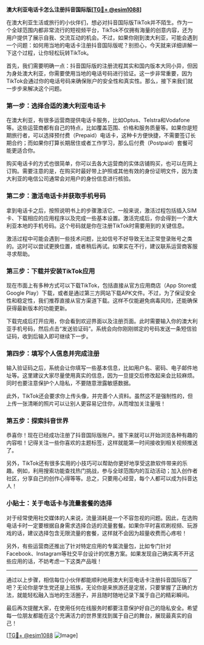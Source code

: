 **澳大利亚电话卡怎么注册抖音国际版[[TG💪+ @esim1088](https://t.me/s/esim1088)]**

在澳大利亚生活或旅行的小伙伴们，想必对抖音国际版TikTok并不陌生。作为一个全球范围内都非常流行的短视频平台，TikTok不仅拥有海量的创意内容，还为用户提供了展示自我、交流互动的机会。不过，如果你刚到澳大利亚，可能会遇到一个问题：如何用当地的电话卡注册抖音国际版呢？别担心，今天就来详细讲解一下这个过程，让你轻松玩转TikTok。

首先，我们需要明确一点：抖音国际版的注册流程其实和国内版本大同小异，但因为身处澳大利亚，你需要使用当地的电话号码进行验证。这一步非常重要，因为TikTok会通过你的电话号码来确保账户的安全性和真实性。那么，接下来我们就一步步来解决这个问题。

### **第一步：选择合适的澳大利亚电话卡**

在澳大利亚，有很多运营商提供电话卡服务，比如Optus、Telstra和Vodafone等。这些运营商都有自己的特点，比如覆盖范围、价格和服务质量等。如果你是短期旅行者，可以选择预付费（Prepaid）电话卡，这种卡方便快捷，不需要签订长期合约；而如果你打算长期居住或者工作学习，那么后付费（Postpaid）套餐可能更适合你。

购买电话卡的方式也很简单，你可以去各大运营商的实体店铺购买，也可以在网上订购。需要注意的是，在购买时最好带上护照或其他有效的身份证明文件，因为澳大利亚的电信公司通常会对用户的身份信息进行核验。

### **第二步：激活电话卡并获取手机号码**

拿到电话卡之后，按照说明书上的步骤激活它。一般来说，激活过程包括插入SIM卡、下载相应的应用程序以及完成一些基本设置。激活完成后，你会得到一个澳大利亚本地的手机号码。这个号码就是你在注册TikTok时需要用到的关键信息。

激活过程中可能会遇到一些技术问题，比如信号不好导致无法正常登录账号之类的。这时可以尝试更换位置，或者稍后再试。如果实在不行，建议联系运营商客服寻求帮助。

### **第三步：下载并安装TikTok应用**

现在市面上有多种方式可以下载TikTok，包括直接从官方应用商店（App Store或Google Play）下载，或者是通过第三方网站下载APK文件。不过，为了保证安全性和稳定性，我们推荐直接从官方渠道下载。这样不仅能避免病毒风险，还能确保获得最新版本的功能更新。

下载完成后打开应用，你会看到欢迎界面以及注册页面。此时需要输入你的澳大利亚手机号码，然后点击“发送验证码”。系统会向你刚刚绑定的号码发送一条短信验证码，收到后输入即可继续下一步。

### **第四步：填写个人信息并完成注册**

输入验证码之后，系统会让你填写一些基本信息，比如用户名、密码、电子邮件地址等。这里建议大家尽量使用真实的信息，因为一旦提交后修改起来会比较麻烦。同时也要注意保护个人隐私，不要随意泄露敏感数据。

此外，TikTok还会要求你上传头像，并完善个人资料。虽然这不是强制性的，但上传一张清晰的照片可以让别人更容易记住你，从而增加关注量哦！

### **第五步：探索抖音世界**

恭喜你！现在已经成功注册了抖音国际版账户。接下来就可以开始浏览各种有趣的内容啦！记得关注一些你喜欢的主题标签，这样就能第一时间接收到相关视频推送了。

另外，TikTok还有很多实用的小技巧可以帮助你更好地享受这款软件带来的乐趣。例如，利用搜索功能查找热门挑战，参与全球范围内的互动活动；加入创作者社区，分享自己的创作心得等等。总之，只要用心经营，每个人都可以成为抖音达人！

### **小贴士：关于电话卡与流量套餐的选择**

对于经常使用社交媒体的人来说，流量消耗是一个不容忽视的问题。因此，在选购电话卡时一定要根据自身需求选择合适的流量套餐。如果你平时喜欢刷视频、玩游戏的话，建议选择包含无限流量的套餐，这样就不会因为超量收费而心疼啦！

另外，有些运营商还推出了针对特定应用的专属流量包，比如专门针对Facebook、Instagram等社交平台设计的优惠方案。如果发现自己确实离不开这些应用的话，不妨考虑一下这类产品哦！

---

通过以上步骤，相信每位小伙伴都能顺利地用澳大利亚电话卡注册抖音国际版了吧？无论你是学生党还是上班族，无论你是来旅游还是定居，只要掌握了正确的方法，就能轻松融入当地的生活圈子，并且随时随地记录下属于自己的精彩瞬间。

最后再次提醒大家，在使用任何在线服务时都要注意保护好自己的隐私安全。希望每一位朋友都能在这个充满活力的世界里找到属于自己的舞台，展现最真实的自己！

[[TG💪+ @esim1088](https://t.me/s/esim1088) ![Image](https://i.postimg.cc/4NQfJmqS/Snipaste-2025-05-13-00-14-12.png)]